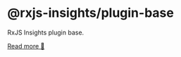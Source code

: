 # @rxjs-insights/plugin-base

RxJS Insights plugin base.

[Read more 📖](https://github.com/ksz-ksz/rxjs-insights/blob/master/README.md)
